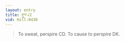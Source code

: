 ```yaml
---
layout: entry
title: རྔུལ་√2
vid: Hill:0430
---
```

> To sweat, perspire CD\. To cause to perspire DK\.


